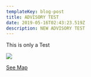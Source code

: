 ```yaml
---
templateKey: blog-post
title: ADVISORY TEST
date: 2019-05-16T02:43:23.519Z
description: NEW ADVISORY TEST
---
```

This is only a Test

![](/img/mstile-150x150.png)

[See Map](/map?layer=Advisory&feature=0)
